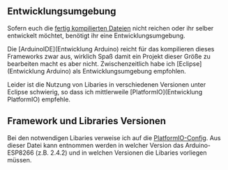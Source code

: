 ## Entwicklungsumgebung
Sofern euch die [fertig kompilierten Dateien](https://github.com/littleyoda/littleyoda-DCC-Decoder/releases) nicht reichen oder ihr selber entwickelt möchtet, benötigt ihr eine Entwicklungsumgebung.

Die [ArduinoIDE](Entwicklung Arduino) reicht für das kompilieren dieses Frameworks zwar aus, wirklich Spaß damit ein Projekt dieser Größe zu bearbeiten macht es aber nicht. Zwischenzeitlich habe ich [Eclipse](Entwicklung Arduino)
als Entwicklungsumgebung empfohlen.

Leider ist die Nutzung von Libaries in verschiedenen Versionen unter Eclipse schwierig, so dass ich mittlerweile [PlatformIO](Entwicklung PlatformIO) empfehle.

## Framework und Libraries Versionen
Bei den notwendigen Libaries verweise ich auf die [PlatformIO-Config](https://github.com/littleyoda/littleyoda-DCC-Decoder/blob/master/platformio.ini).
Aus dieser Datei kann entnommen werden in welcher Version das Arduino-ESP8266 (z.B. 2.4.2) und in welchen Versionen die Libaries vorliegen müssen.

